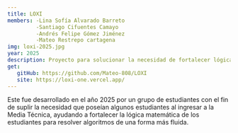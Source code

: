 ```yaml
---
title: LOXI
members: -Lina Sofía Alvarado Barreto
         -Santiago Cifuentes Camayo
         -Andrés Felipe Gómez Jiménez
         -Mateo Restrepo cartagena
img: loxi-2025.jpg
year: 2025
description: Proyecto para solucionar la necesidad de fortalecer lógica matemática para resolver algoritmos
get:
   gitHub: https://github.com/Mateo-808/LOXI
   site: https://loxi-one.vercel.app/
---
```


Este fue desarrollado en el año 2025 por un grupo de estudiantes con el fin de suplir la necesidad que poseían algunos estudiantes al ingresar a la Media Técnica, ayudando a fortalecer la lógica matemática de los estudiantes para resolver algoritmos de una forma más fluida.